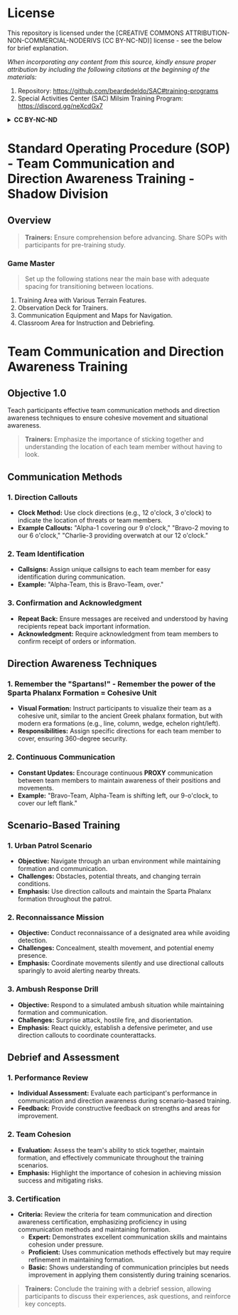 # License

This repository is licensed under the [CREATIVE COMMONS ATTRIBUTION-NON-COMMERCIAL-NODERIVS (CC BY-NC-ND)] license - see the below for brief explanation. 

*When incorporating any content from this source, kindly ensure proper attribution by including the following citations at the beginning of the materials:*
1. Repository: https://github.com/beardedeldo/SAC#training-programs
2. Special Activities Center (SAC) Milsim Training Program: https://discord.gg/neXcdGx7

<details>
  <summary><strong>CC BY-NC-ND</strong></summary>

Creative Commons Attribution-NonCommercial-NoDerivs (CC BY-NC-ND):
Users are free to:
Share — copy and redistribute the material in any medium or format for non-commercial purposes.
Under the following terms:
Attribution — You must give appropriate credit, provide a link to the license, and indicate if changes were made. You may do so in any reasonable manner, but not in any way that suggests the licensor endorses you or your use.
NonCommercial — You may not use the material for commercial purposes.
NoDerivatives — If you remix, transform, or build upon the material, you may not distribute the modified material.

------
</details>

# Standard Operating Procedure (SOP) - Team Communication and Direction Awareness Training - Shadow Division

## Overview

> **Trainers:** Ensure comprehension before advancing. Share SOPs with participants for pre-training study.

### Game Master

> Set up the following stations near the main base with adequate spacing for transitioning between locations.

1. Training Area with Various Terrain Features.
2. Observation Deck for Trainers.
3. Communication Equipment and Maps for Navigation.
4. Classroom Area for Instruction and Debriefing.

# Team Communication and Direction Awareness Training

## Objective 1.0

Teach participants effective team communication methods and direction awareness techniques to ensure cohesive movement and situational awareness.

> **Trainers:** Emphasize the importance of sticking together and understanding the location of each team member without having to look.

## Communication Methods

### 1. Direction Callouts

- **Clock Method:** Use clock directions (e.g., 12 o'clock, 3 o'clock) to indicate the location of threats or team members.
- **Example Callouts:** "Alpha-1 covering our 9 o'clock," "Bravo-2 moving to our 6 o'clock," "Charlie-3 providing overwatch at our 12 o'clock."

### 2. Team Identification

- **Callsigns:** Assign unique callsigns to each team member for easy identification during communication.
- **Example:** "Alpha-Team, this is Bravo-Team, over."

### 3. Confirmation and Acknowledgment

- **Repeat Back:** Ensure messages are received and understood by having recipients repeat back important information.
- **Acknowledgment:** Require acknowledgment from team members to confirm receipt of orders or information.

## Direction Awareness Techniques

### 1. Remember the "Spartans!" - Remember the power of the Sparta Phalanx Formation = Cohesive Unit

- **Visual Formation:** Instruct participants to visualize their team as a cohesive unit, similar to the ancient Greek phalanx formation, but with modern era formations (e.g., line, column, wedge, echelon right/left). 
- **Responsibilities:** Assign specific directions for each team member to cover, ensuring 360-degree security.

### 2. Continuous Communication

- **Constant Updates:** Encourage continuous **PROXY** communication between team members to maintain awareness of their positions and movements.
- **Example:** "Bravo-Team, Alpha-Team is shifting left, our 9-o'clock, to cover our left flank."

## Scenario-Based Training

### 1. Urban Patrol Scenario

- **Objective:** Navigate through an urban environment while maintaining formation and communication.
- **Challenges:** Obstacles, potential threats, and changing terrain conditions.
- **Emphasis:** Use direction callouts and maintain the Sparta Phalanx formation throughout the patrol.

### 2. Reconnaissance Mission

- **Objective:** Conduct reconnaissance of a designated area while avoiding detection.
- **Challenges:** Concealment, stealth movement, and potential enemy presence.
- **Emphasis:** Coordinate movements silently and use directional callouts sparingly to avoid alerting nearby threats.

### 3. Ambush Response Drill

- **Objective:** Respond to a simulated ambush situation while maintaining formation and communication.
- **Challenges:** Surprise attack, hostile fire, and disorientation.
- **Emphasis:** React quickly, establish a defensive perimeter, and use direction callouts to coordinate counterattacks.

## Debrief and Assessment

### 1. Performance Review

- **Individual Assessment:** Evaluate each participant's performance in communication and direction awareness during scenario-based training.
- **Feedback:** Provide constructive feedback on strengths and areas for improvement.

### 2. Team Cohesion

- **Evaluation:** Assess the team's ability to stick together, maintain formation, and effectively communicate throughout the training scenarios.
- **Emphasis:** Highlight the importance of cohesion in achieving mission success and mitigating risks.

### 3. Certification

- **Criteria:** Review the criteria for team communication and direction awareness certification, emphasizing proficiency in using communication methods and maintaining formation.
  - **Expert:** Demonstrates excellent communication skills and maintains cohesion under pressure.
  - **Proficient:** Uses communication methods effectively but may require refinement in maintaining formation.
  - **Basic:** Shows understanding of communication principles but needs improvement in applying them consistently during training scenarios.

> **Trainers:** Conclude the training with a debrief session, allowing participants to discuss their experiences, ask questions, and reinforce key concepts.
